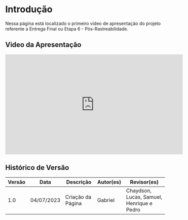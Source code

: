 # Introdução

Nessa página está localizado o primeiro video de apresentação do projeto referente a Entrega Final ou Etapa 6 - Pós-Rastreabilidade.

## Video da Apresentação

<iframe width="560" height="315" src="https://www.youtube.com/embed/13CB0Y88SOA" title="YouTube video player" frameborder="0" allow="accelerometer; autoplay; clipboard-write; encrypted-media; gyroscope; picture-in-picture; web-share" allowfullscreen></iframe>

## Histórico de Versão

| Versão | Data       | Descrição          | Autor(es) | Revisor(es)                               |
| ------- | ---------- | -------------------- | --------- | ----------------------------------------- |
| 1.0     | 04/07/2023 | Criação da Página | Gabriel   | Chaydson, Lucas, Samuel, Henrique e Pedro |
